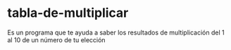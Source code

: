 # tabla-de-multiplicar
Es un programa que te ayuda a saber los resultados de multiplicación del 1 al 10 de un número de tu elección  
